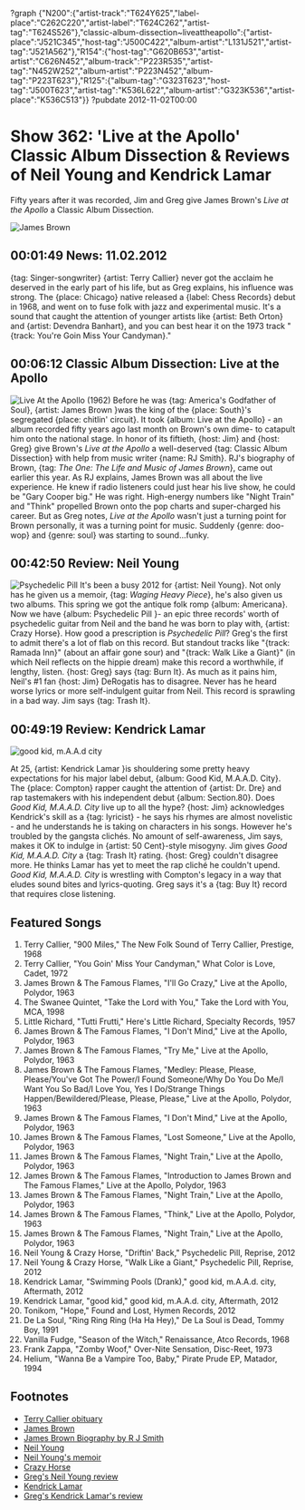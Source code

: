 ?graph {"N200":{"artist-track":"T624Y625","label-place":"C262C220","artist-label":"T624C262","artist-tag":"T624S526"},"classic-album-dissection~liveattheapollo":{"artist-place":"J521C345","host-tag":"J500C422","album-artist":"L131J521","artist-tag":"J521A562"},"R154":{"host-tag":"G620B653","artist-artist":"C626N452","album-track":"P223R535","artist-tag":"N452W252","album-artist":"P223N452","album-tag":"P223T623"},"R125":{"album-tag":"G323T623","host-tag":"J500T623","artist-tag":"K536L622","album-artist":"G323K536","artist-place":"K536C513"}}
?pubdate 2012-11-02T00:00

# Show 362: 'Live at the Apollo' Classic Album Dissection & Reviews of Neil Young and Kendrick Lamar
Fifty years after it was recorded, Jim and Greg give James Brown's *Live at the Apollo* a Classic Album Dissection.

![James Brown](http://static.soundopinions.org/images/2012/jamesbrown.jpg)


## 00:01:49 News: 11.02.2012
{tag: Singer-songwriter} {artist: Terry Callier} never got the acclaim he deserved in the early part of his life, but as Greg explains, his influence was strong. The {place: Chicago} native released a {label: Chess Records} debut in 1968, and went on to fuse folk with jazz and experimental music. It's a sound that caught the attention of younger artists like {artist: Beth Orton} and {artist: Devendra Banhart}, and you can best hear it on the 1973 track "{track: You're Goin Miss Your Candyman}." 

## 00:06:12 Classic Album Dissection: Live at the Apollo
![Live At the Apollo (1962)](https://is5-ssl.mzstatic.com/image/thumb/Music/v4/e0/c6/61/e0c66120-121a-480c-a090-fa2de2e6faba/source/600x600bb.jpg "117118/685638821")
Before he was {tag: America's Godfather of Soul}, {artist: James Brown }was the king of the {place: South}'s segregated {place: chitlin' circuit}. It took {album: Live at the Apollo} - an album recorded fifty years ago last month on Brown's own dime- to catapult him onto the national stage. In honor of its fiftieth, {host: Jim} and {host: Greg} give Brown's *Live at the Apollo* a well-deserved {tag: Classic Album Dissection} with help from music writer {name: RJ Smith}. RJ's biography of Brown, {tag: *The One: The Life and Music of James Brown*}, came out earlier this year. As RJ explains, James Brown was all about the live experience. He knew if radio listeners could just hear his live show, he could be "Gary Cooper big." He was right. High-energy numbers like "Night Train" and "Think" propelled Brown onto the pop charts and super-charged his career. But as Greg notes, *Live at the Apollo* wasn't just a turning point for Brown personally, it was a turning point for music. Suddenly {genre: doo-wop} and {genre: soul} was starting to sound...funky.

## 00:42:50 Review: Neil Young 
![Psychedelic Pill](https://upload.wikimedia.org/wikipedia/en/thumb/7/71/Psychedelicpillcover.jpg/220px-Psychedelicpillcover.jpg "167559/562443839")
It's been a busy 2012 for {artist: Neil Young}. Not only has he given us a memoir, {tag: *Waging Heavy Piece*}, he's also given us two albums. This spring we got the antique folk romp {album: Americana}. Now we have {album: Psychedelic Pill }- an epic three records' worth of psychedelic guitar from Neil and the band he was born to play with, {artist: Crazy Horse}.  How good a prescription is *Psychedelic Pill*? Greg's the first to admit there's a lot of flab on this record. But standout tracks like "{track: Ramada Inn}" (about an affair gone sour) and "{track: Walk Like a Giant}" (in which Neil reflects on the hippie dream) make this record a worthwhile, if lengthy, listen. {host: Greg} says {tag: Burn It}. As much as it pains him, Neil's #1 fan {host: Jim} DeRogatis has to disagree. Never has he heard worse lyrics or more self-indulgent guitar from Neil. This record is sprawling in a bad way. Jim says {tag: Trash It}.

## 00:49:19 Review: Kendrick Lamar 
![good kid, m.A.A.d city](http://is5.mzstatic.com/image/thumb/Music2/v4/b4/7b/50/b47b50ff-1303-7cca-a610-737709716da4/source/600x600bb.jpg "368183298/624345538")

At 25, {artist: Kendrick Lamar }is shouldering some pretty heavy expectations for his major label debut, {album: Good Kid, M.A.A.D. City}. The {place: Compton} rapper caught the attention of {artist: Dr. Dre} and rap tastemakers with his independent debut {album: Section.80}. Does *Good Kid, M.A.A.D. City* live up to all the hype? {host: Jim} acknowledges Kendrick's skill as a {tag: lyricist} - he says his rhymes are almost novelistic - and he understands he is taking on characters in his songs. However he's troubled by the gangsta clichés. No amount of self-awareness, Jim says, makes it OK to indulge in {artist: 50 Cent}-style misogyny. Jim gives *Good Kid, M.A.A.D. City* a {tag: Trash It} rating. {host: Greg} couldn't disagree more. He thinks Lamar has yet to meet the rap cliché he couldn't upend. *Good Kid, M.A.A.D. City* is wrestling with Compton's legacy in a way that eludes sound bites and lyrics-quoting. Greg says it's a {tag: Buy It} record that requires close listening.


## Featured Songs
1. Terry Callier, "900 Miles," The New Folk Sound of Terry Callier, Prestige, 1968
2. Terry Callier, "You Goin' Miss Your Candyman," What Color is Love, Cadet, 1972
3. James Brown & The Famous Flames, "I'll Go Crazy," Live at the Apollo, Polydor, 1963
4. The Swanee Quintet, "Take the Lord with You," Take the Lord with You, MCA, 1998
5. Little Richard, "Tutti Frutti," Here's Little Richard, Specialty Records, 1957
6. James Brown & The Famous Flames, "I Don't Mind," Live at the Apollo, Polydor, 1963
7. James Brown & The Famous Flames, "Try Me," Live at the Apollo, Polydor, 1963
8. James Brown & The Famous Flames, "Medley: Please, Please, Please/You've Got The Power/I Found Someone/Why Do You Do Me/I Want You So Bad/I Love You, Yes I Do/Strange Things Happen/Bewildered/Please, Please, Please," Live at the Apollo, Polydor, 1963
10. James Brown & The Famous Flames, "I Don't Mind," Live at the Apollo, Polydor, 1963
11. James Brown & The Famous Flames, "Lost Someone," Live at the Apollo, Polydor, 1963
12. James Brown & The Famous Flames, "Night Train," Live at the Apollo, Polydor, 1963
13. James Brown & The Famous Flames, "Introduction to James Brown and The Famous Flames," Live at the Apollo, Polydor, 1963
16. James Brown & The Famous Flames, "Night Train," Live at the Apollo, Polydor, 1963
17. James Brown & The Famous Flames, "Think," Live at the Apollo, Polydor, 1963
18. James Brown & The Famous Flames, "Night Train," Live at the Apollo, Polydor, 1963
19. Neil Young & Crazy Horse, "Driftin' Back," Psychedelic Pill, Reprise, 2012
20. Neil Young & Crazy Horse, "Walk Like a Giant," Psychedelic Pill, Reprise, 2012
21. Kendrick Lamar, "Swimming Pools (Drank)," good kid, m.A.A.d. city, Aftermath, 2012
22. Kendrick Lamar, "good kid," good kid, m.A.A.d. city, Aftermath, 2012
23. Tonikom, "Hope," Found and Lost, Hymen Records, 2012
24. De La Soul, "Ring Ring Ring (Ha Ha Hey)," De La Soul is Dead, Tommy Boy, 1991
25. Vanilla Fudge, "Season of the Witch," Renaissance, Atco Records, 1968
26. Frank Zappa, "Zomby Woof," Over-Nite Sensation, Disc-Reet, 1973
27. Helium, "Wanna Be a Vampire Too, Baby," Pirate Prude EP, Matador, 1994

## Footnotes 
- [Terry Callier obituary](http://articles.chicagotribune.com/2012-10-31/entertainment/ct-ent-1031-jazz-callier-20121031-9_1_girl-groups-classical-music-blues-melody)
- [James Brown](http://www.jamesbrown.com/)
- [James Brown Biography by R J Smith](http://www.nytimes.com/2012/03/08/books/the-one-james-brown-biography-by-r-j-smith.html?_r=0)
- [Neil Young](http://www.neilyoung.com/index2.html)
- [Neil Young's memoir](http://www.amazon.com/Waging-Heavy-Peace-Neil-Young/dp/0399159460)
- [Crazy Horse](http://www.allmusic.com/artist/crazy-horse-mn0000130932/biography)
- [Greg's Neil Young review](http://articles.chicagotribune.com/2012-10-28/entertainment/chi-neil-young-album-review-psychedelic-pill-reviewed-20121028_1_frank-pancho-sampedro-album-review-heavy-peace)
- [Kendrick Lamar](http://www.kendricklamar.com/)
- [Greg's Kendrick Lamar's review](http://articles.chicagotribune.com/2012-10-21/entertainment/chi-kendrick-lamar-album-review-good-kid-maad-city-reviewed-20121021_1_kendrick-lamar-album-review-character-actor)
